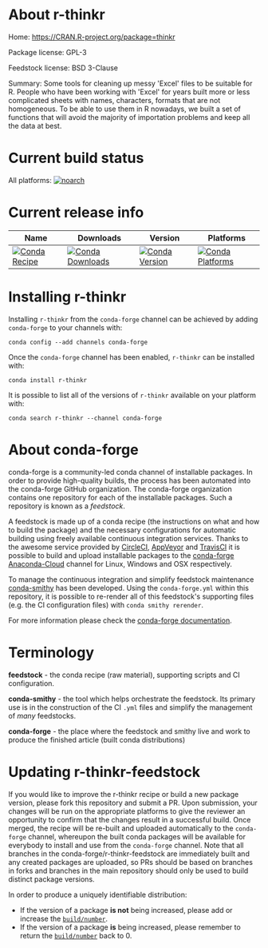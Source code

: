 About r-thinkr
==============

Home: https://CRAN.R-project.org/package=thinkr

Package license: GPL-3

Feedstock license: BSD 3-Clause

Summary: Some tools for cleaning up messy 'Excel' files to be suitable for R. People who have been working with 'Excel' for years built more or less complicated sheets with names, characters, formats that are not homogeneous. To be able to use them in R nowadays, we built a set of functions that will avoid the majority of importation problems and keep all the data at best.



Current build status
====================

All platforms:
[![noarch](https://img.shields.io/circleci/project/github/conda-forge/r-thinkr-feedstock/master.svg?label=noarch)](https://circleci.com/gh/conda-forge/r-thinkr-feedstock)

Current release info
====================

| Name | Downloads | Version | Platforms |
| --- | --- | --- | --- |
| [![Conda Recipe](https://img.shields.io/badge/recipe-r--thinkr-green.svg)](https://anaconda.org/conda-forge/r-thinkr) | [![Conda Downloads](https://img.shields.io/conda/dn/conda-forge/r-thinkr.svg)](https://anaconda.org/conda-forge/r-thinkr) | [![Conda Version](https://img.shields.io/conda/vn/conda-forge/r-thinkr.svg)](https://anaconda.org/conda-forge/r-thinkr) | [![Conda Platforms](https://img.shields.io/conda/pn/conda-forge/r-thinkr.svg)](https://anaconda.org/conda-forge/r-thinkr) |

Installing r-thinkr
===================

Installing `r-thinkr` from the `conda-forge` channel can be achieved by adding `conda-forge` to your channels with:

```
conda config --add channels conda-forge
```

Once the `conda-forge` channel has been enabled, `r-thinkr` can be installed with:

```
conda install r-thinkr
```

It is possible to list all of the versions of `r-thinkr` available on your platform with:

```
conda search r-thinkr --channel conda-forge
```


About conda-forge
=================

conda-forge is a community-led conda channel of installable packages.
In order to provide high-quality builds, the process has been automated into the
conda-forge GitHub organization. The conda-forge organization contains one repository
for each of the installable packages. Such a repository is known as a *feedstock*.

A feedstock is made up of a conda recipe (the instructions on what and how to build
the package) and the necessary configurations for automatic building using freely
available continuous integration services. Thanks to the awesome service provided by
[CircleCI](https://circleci.com/), [AppVeyor](https://www.appveyor.com/)
and [TravisCI](https://travis-ci.org/) it is possible to build and upload installable
packages to the [conda-forge](https://anaconda.org/conda-forge)
[Anaconda-Cloud](https://anaconda.org/) channel for Linux, Windows and OSX respectively.

To manage the continuous integration and simplify feedstock maintenance
[conda-smithy](https://github.com/conda-forge/conda-smithy) has been developed.
Using the ``conda-forge.yml`` within this repository, it is possible to re-render all of
this feedstock's supporting files (e.g. the CI configuration files) with ``conda smithy rerender``.

For more information please check the [conda-forge documentation](https://conda-forge.org/docs/).

Terminology
===========

**feedstock** - the conda recipe (raw material), supporting scripts and CI configuration.

**conda-smithy** - the tool which helps orchestrate the feedstock.
                   Its primary use is in the construction of the CI ``.yml`` files
                   and simplify the management of *many* feedstocks.

**conda-forge** - the place where the feedstock and smithy live and work to
                  produce the finished article (built conda distributions)


Updating r-thinkr-feedstock
===========================

If you would like to improve the r-thinkr recipe or build a new
package version, please fork this repository and submit a PR. Upon submission,
your changes will be run on the appropriate platforms to give the reviewer an
opportunity to confirm that the changes result in a successful build. Once
merged, the recipe will be re-built and uploaded automatically to the
`conda-forge` channel, whereupon the built conda packages will be available for
everybody to install and use from the `conda-forge` channel.
Note that all branches in the conda-forge/r-thinkr-feedstock are
immediately built and any created packages are uploaded, so PRs should be based
on branches in forks and branches in the main repository should only be used to
build distinct package versions.

In order to produce a uniquely identifiable distribution:
 * If the version of a package **is not** being increased, please add or increase
   the [``build/number``](https://conda.io/docs/user-guide/tasks/build-packages/define-metadata.html#build-number-and-string).
 * If the version of a package **is** being increased, please remember to return
   the [``build/number``](https://conda.io/docs/user-guide/tasks/build-packages/define-metadata.html#build-number-and-string)
   back to 0.
